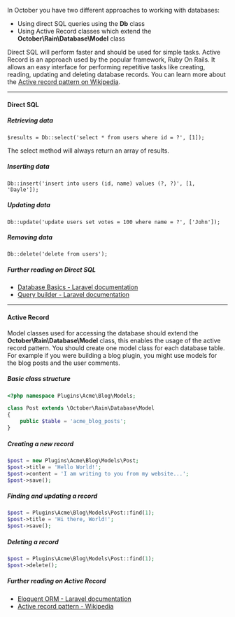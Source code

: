 
In October you have two different approaches to working with databases:

* Using direct SQL queries using the **Db** class
* Using Active Record classes which extend the **October\Rain\Database\Model** class

Direct SQL will perform faster and should be used for simple tasks. Active Record is an approach 
used by the popular framework, Ruby On Rails. It allows an easy interface for performing repetitive 
tasks like creating, reading, updating and deleting database records. You can learn more about the 
[Active record pattern on Wikipedia](http://en.wikipedia.org/wiki/Active_record_pattern).

---

#### Direct SQL

##### Retrieving data
```
$results = Db::select('select * from users where id = ?', [1]);
```
The select method will always return an array of results.

##### Inserting data
```
Db::insert('insert into users (id, name) values (?, ?)', [1, 'Dayle']);
```

##### Updating data

```
Db::update('update users set votes = 100 where name = ?', ['John']);
```

##### Removing data

```
Db::delete('delete from users');
```

##### Further reading on Direct SQL

* [Database Basics - Laravel documentation](http://laravel.com/docs/database)
* [Query builder - Laravel documentation](http://laravel.com/docs/queries)

---

#### Active Record

Model classes used for accessing the database should extend the **October\Rain\Database\Model** class, 
this enables the usage of the active record pattern. You should create one model class for each database 
table. For example if you were building a blog plugin, you might use models for the blog posts and 
the user comments.

##### Basic class structure

```php
<?php namespace Plugins\Acme\Blog\Models;

class Post extends \October\Rain\Database\Model
{
    public $table = 'acme_blog_posts';
}
```

##### Creating a new record

```php
$post = new Plugins\Acme\Blog\Models\Post;
$post->title = 'Hello World!';
$post->content = 'I am writing to you from my website...';
$post->save();
```

##### Finding and updating a record

```php
$post = Plugins\Acme\Blog\Models\Post::find(1);
$post->title = 'Hi there, World!';
$post->save();
```

##### Deleting a record

```php
$post = Plugins\Acme\Blog\Models\Post::find(1);
$post->delete();
```

##### Further reading on Active Record

* [Eloquent ORM - Laravel documentation](http://laravel.com/docs/eloquent)
* [Active record pattern - Wikipedia](http://en.wikipedia.org/wiki/Active_record_pattern)

